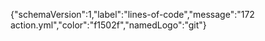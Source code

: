 {"schemaVersion":1,"label":"lines-of-code","message":"172 action.yml","color":"f1502f","namedLogo":"git"}
